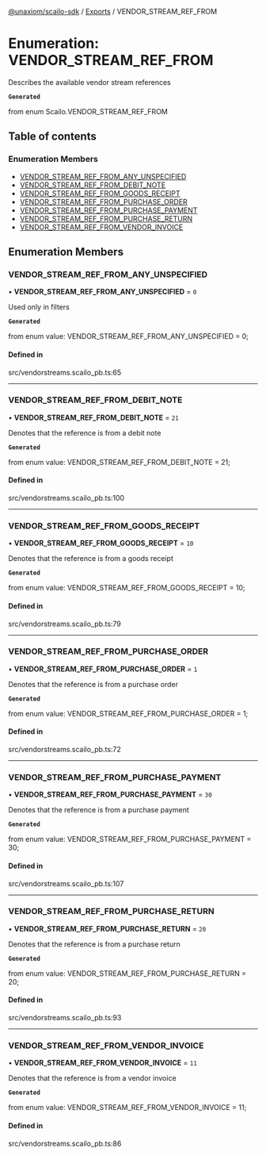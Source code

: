 [@unaxiom/scailo-sdk](../README.md) / [Exports](../modules.md) / VENDOR\_STREAM\_REF\_FROM

# Enumeration: VENDOR\_STREAM\_REF\_FROM

Describes the available vendor stream references

**`Generated`**

from enum Scailo.VENDOR_STREAM_REF_FROM

## Table of contents

### Enumeration Members

- [VENDOR\_STREAM\_REF\_FROM\_ANY\_UNSPECIFIED](VENDOR_STREAM_REF_FROM.md#vendor_stream_ref_from_any_unspecified)
- [VENDOR\_STREAM\_REF\_FROM\_DEBIT\_NOTE](VENDOR_STREAM_REF_FROM.md#vendor_stream_ref_from_debit_note)
- [VENDOR\_STREAM\_REF\_FROM\_GOODS\_RECEIPT](VENDOR_STREAM_REF_FROM.md#vendor_stream_ref_from_goods_receipt)
- [VENDOR\_STREAM\_REF\_FROM\_PURCHASE\_ORDER](VENDOR_STREAM_REF_FROM.md#vendor_stream_ref_from_purchase_order)
- [VENDOR\_STREAM\_REF\_FROM\_PURCHASE\_PAYMENT](VENDOR_STREAM_REF_FROM.md#vendor_stream_ref_from_purchase_payment)
- [VENDOR\_STREAM\_REF\_FROM\_PURCHASE\_RETURN](VENDOR_STREAM_REF_FROM.md#vendor_stream_ref_from_purchase_return)
- [VENDOR\_STREAM\_REF\_FROM\_VENDOR\_INVOICE](VENDOR_STREAM_REF_FROM.md#vendor_stream_ref_from_vendor_invoice)

## Enumeration Members

### VENDOR\_STREAM\_REF\_FROM\_ANY\_UNSPECIFIED

• **VENDOR\_STREAM\_REF\_FROM\_ANY\_UNSPECIFIED** = ``0``

Used only in filters

**`Generated`**

from enum value: VENDOR_STREAM_REF_FROM_ANY_UNSPECIFIED = 0;

#### Defined in

src/vendorstreams.scailo_pb.ts:65

___

### VENDOR\_STREAM\_REF\_FROM\_DEBIT\_NOTE

• **VENDOR\_STREAM\_REF\_FROM\_DEBIT\_NOTE** = ``21``

Denotes that the reference is from a debit note

**`Generated`**

from enum value: VENDOR_STREAM_REF_FROM_DEBIT_NOTE = 21;

#### Defined in

src/vendorstreams.scailo_pb.ts:100

___

### VENDOR\_STREAM\_REF\_FROM\_GOODS\_RECEIPT

• **VENDOR\_STREAM\_REF\_FROM\_GOODS\_RECEIPT** = ``10``

Denotes that the reference is from a goods receipt

**`Generated`**

from enum value: VENDOR_STREAM_REF_FROM_GOODS_RECEIPT = 10;

#### Defined in

src/vendorstreams.scailo_pb.ts:79

___

### VENDOR\_STREAM\_REF\_FROM\_PURCHASE\_ORDER

• **VENDOR\_STREAM\_REF\_FROM\_PURCHASE\_ORDER** = ``1``

Denotes that the reference is from a purchase order

**`Generated`**

from enum value: VENDOR_STREAM_REF_FROM_PURCHASE_ORDER = 1;

#### Defined in

src/vendorstreams.scailo_pb.ts:72

___

### VENDOR\_STREAM\_REF\_FROM\_PURCHASE\_PAYMENT

• **VENDOR\_STREAM\_REF\_FROM\_PURCHASE\_PAYMENT** = ``30``

Denotes that the reference is from a purchase payment

**`Generated`**

from enum value: VENDOR_STREAM_REF_FROM_PURCHASE_PAYMENT = 30;

#### Defined in

src/vendorstreams.scailo_pb.ts:107

___

### VENDOR\_STREAM\_REF\_FROM\_PURCHASE\_RETURN

• **VENDOR\_STREAM\_REF\_FROM\_PURCHASE\_RETURN** = ``20``

Denotes that the reference is from a purchase return

**`Generated`**

from enum value: VENDOR_STREAM_REF_FROM_PURCHASE_RETURN = 20;

#### Defined in

src/vendorstreams.scailo_pb.ts:93

___

### VENDOR\_STREAM\_REF\_FROM\_VENDOR\_INVOICE

• **VENDOR\_STREAM\_REF\_FROM\_VENDOR\_INVOICE** = ``11``

Denotes that the reference is from a vendor invoice

**`Generated`**

from enum value: VENDOR_STREAM_REF_FROM_VENDOR_INVOICE = 11;

#### Defined in

src/vendorstreams.scailo_pb.ts:86
